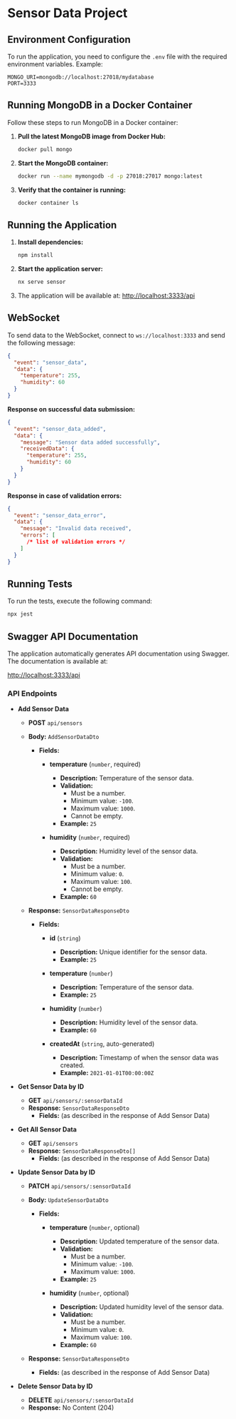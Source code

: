 # **Sensor Data Project**

## **Environment Configuration**

To run the application, you need to configure the `.env` file with the required environment variables. Example:

```env
MONGO_URI=mongodb://localhost:27018/mydatabase
PORT=3333
```

## **Running MongoDB in a Docker Container**

Follow these steps to run MongoDB in a Docker container:

1. **Pull the latest MongoDB image from Docker Hub:**

   ```bash
   docker pull mongo
   ```

2. **Start the MongoDB container:**

   ```bash
   docker run --name mymongodb -d -p 27018:27017 mongo:latest
   ```

3. **Verify that the container is running:**

   ```bash
   docker container ls
   ```

## **Running the Application**

1. **Install dependencies:**

   ```bash
   npm install
   ```

2. **Start the application server:**

   ```bash
   nx serve sensor
   ```

3. The application will be available at: [http://localhost:3333/api](http://localhost:3333/api)

## **WebSocket**

To send data to the WebSocket, connect to `ws://localhost:3333` and send the following message:

```json
{
  "event": "sensor_data",
  "data": {
    "temperature": 255,
    "humidity": 60
  }
}
```

**Response on successful data submission:**

```json
{
  "event": "sensor_data_added",
  "data": {
    "message": "Sensor data added successfully",
    "receivedData": {
      "temperature": 255,
      "humidity": 60
    }
  }
}
```

**Response in case of validation errors:**

```json
{
  "event": "sensor_data_error",
  "data": {
    "message": "Invalid data received",
    "errors": [
      /* list of validation errors */
    ]
  }
}
```

## **Running Tests**

To run the tests, execute the following command:

```bash
npx jest
```

## **Swagger API Documentation**

The application automatically generates API documentation using Swagger. The documentation is available at:

[http://localhost:3333/api](http://localhost:3333/api)

### **API Endpoints**

- **Add Sensor Data**

  - **POST** `api/sensors`
  - **Body:** `AddSensorDataDto`

    - **Fields:**

      - **temperature** (`number`, required)

        - **Description:** Temperature of the sensor data.
        - **Validation:**
          - Must be a number.
          - Minimum value: `-100`.
          - Maximum value: `1000`.
          - Cannot be empty.
        - **Example:** `25`

      - **humidity** (`number`, required)
        - **Description:** Humidity level of the sensor data.
        - **Validation:**
          - Must be a number.
          - Minimum value: `0`.
          - Maximum value: `100`.
          - Cannot be empty.
        - **Example:** `60`

  - **Response:** `SensorDataResponseDto`

    - **Fields:**

      - **id** (`string`)

        - **Description:** Unique identifier for the sensor data.
        - **Example:** `25`

      - **temperature** (`number`)

        - **Description:** Temperature of the sensor data.
        - **Example:** `25`

      - **humidity** (`number`)

        - **Description:** Humidity level of the sensor data.
        - **Example:** `60`

      - **createdAt** (`string`, auto-generated)
        - **Description:** Timestamp of when the sensor data was created.
        - **Example:** `2021-01-01T00:00:00Z`

- **Get Sensor Data by ID**

  - **GET** `api/sensors/:sensorDataId`
  - **Response:** `SensorDataResponseDto`
    - **Fields:** (as described in the response of Add Sensor Data)

- **Get All Sensor Data**

  - **GET** `api/sensors`
  - **Response:** `SensorDataResponseDto[]`
    - **Fields:** (as described in the response of Add Sensor Data)

- **Update Sensor Data by ID**

  - **PATCH** `api/sensors/:sensorDataId`
  - **Body:** `UpdateSensorDataDto`

    - **Fields:**

      - **temperature** (`number`, optional)

        - **Description:** Updated temperature of the sensor data.
        - **Validation:**
          - Must be a number.
          - Minimum value: `-100`.
          - Maximum value: `1000`.
        - **Example:** `25`

      - **humidity** (`number`, optional)
        - **Description:** Updated humidity level of the sensor data.
        - **Validation:**
          - Must be a number.
          - Minimum value: `0`.
          - Maximum value: `100`.
        - **Example:** `60`

  - **Response:** `SensorDataResponseDto`
    - **Fields:** (as described in the response of Add Sensor Data)

- **Delete Sensor Data by ID**

  - **DELETE** `api/sensors/:sensorDataId`
  - **Response:** No Content (204)
